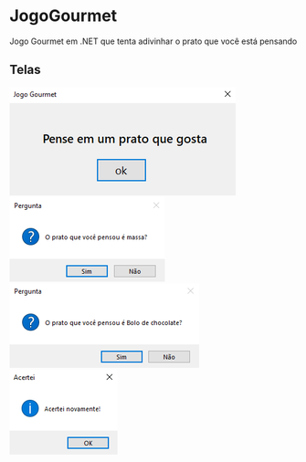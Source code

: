 # JogoGourmet
Jogo Gourmet em .NET que tenta adivinhar o prato que você está pensando

## Telas
![tela 1](JogoGourmet/imagens/tela_1.png)
![tela 2](JogoGourmet/imagens/tela_2.png)
![tela 3](JogoGourmet/imagens/tela_3.png)
![tela 4](JogoGourmet/imagens/tela_4.png)